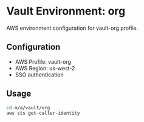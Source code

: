 # Vault Environment: org

AWS environment configuration for vault-org profile.

## Configuration

- AWS Profile: vault-org
- AWS Region: us-west-2
- SSO authentication

## Usage

```bash
cd m/a/vault/org
aws sts get-caller-identity
```
